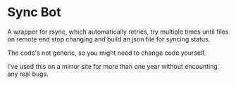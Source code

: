 Sync Bot
========

A wrapper for rsync, which automatically retries, try multiple times until files on remote end stop changing and build an json file for syncing status.

The code's not generic, so you might need to change code yourself.

I've used this on a mirror site for more than one year without encounting any real bugs.
